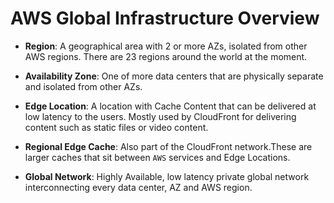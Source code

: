 # AWS Global Infrastructure Overview

- **Region**: A geographical area with 2 or more AZs, isolated from other AWS regions. There are 23 regions around the world at the moment.

- **Availability Zone**: One of more data centers that are physically separate and isolated from other AZs.

- **Edge Location**: A location with Cache Content that can be delivered at low latency to the users. Mostly used by CloudFront for delivering content such as static files or video content.

- **Regional Edge Cache**: Also part of the CloudFront network.These are larger caches that sit between `AWS` services and Edge Locations.

- **Global Network**: Highly Available, low latency private global network interconnecting every data center, AZ and AWS region.
